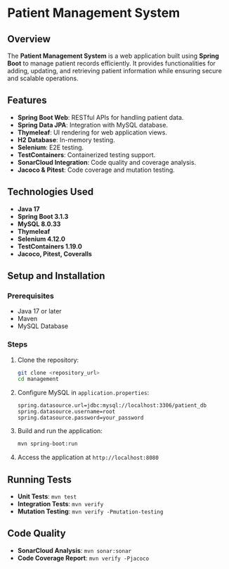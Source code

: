# Patient Management System

## Overview
The **Patient Management System** is a web application built using **Spring Boot** to manage patient records efficiently. It provides functionalities for adding, updating, and retrieving patient information while ensuring secure and scalable operations.

## Features
- **Spring Boot Web**: RESTful APIs for handling patient data.
- **Spring Data JPA**: Integration with MySQL database.
- **Thymeleaf**: UI rendering for web application views.
- **H2 Database**: In-memory testing.
- **Selenium**: E2E testing.
- **TestContainers**: Containerized testing support.
- **SonarCloud Integration**: Code quality and coverage analysis.
- **Jacoco & Pitest**: Code coverage and mutation testing.

## Technologies Used
- **Java 17**
- **Spring Boot 3.1.3**
- **MySQL 8.0.33**
- **Thymeleaf**
- **Selenium 4.12.0**
- **TestContainers 1.19.0**
- **Jacoco, Pitest, Coveralls**

## Setup and Installation
### Prerequisites
- Java 17 or later
- Maven
- MySQL Database

### Steps
1. Clone the repository:
   ```sh
   git clone <repository_url>
   cd management
   ```
2. Configure MySQL in `application.properties`:
   ```properties
   spring.datasource.url=jdbc:mysql://localhost:3306/patient_db
   spring.datasource.username=root
   spring.datasource.password=your_password
   ```
3. Build and run the application:
   ```sh
   mvn spring-boot:run
   ```
4. Access the application at `http://localhost:8080`

## Running Tests
- **Unit Tests**: `mvn test`
- **Integration Tests**: `mvn verify`
- **Mutation Testing**: `mvn verify -Pmutation-testing`

## Code Quality
- **SonarCloud Analysis**: `mvn sonar:sonar`
- **Code Coverage Report**: `mvn verify -Pjacoco`


